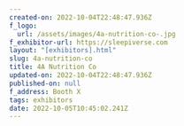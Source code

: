 ```yaml
---
created-on: 2022-10-04T22:48:47.936Z
f_logo:
  url: /assets/images/4a-nutrition-co-.jpg
f_exhibitor-url: https://sleepiverse.com
layout: "[exhibitors].html"
slug: 4a-nutrition-co
title: 4A Nutrition Co
updated-on: 2022-10-04T22:48:47.936Z
published-on: null
f_address: Booth X
tags: exhibitors
date: 2022-10-05T10:45:02.241Z
---
```

